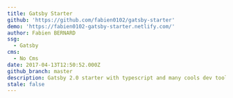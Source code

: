 ```yaml
---
title: Gatsby Starter
github: 'https://github.com/fabien0102/gatsby-starter'
demo: 'https://fabien0102-gatsby-starter.netlify.com/'
author: Fabien BERNARD
ssg:
  - Gatsby
cms:
  - No Cms
date: 2017-04-13T12:50:52.000Z
github_branch: master
description: Gatsby 2.0 starter with typescript and many cools dev tools
stale: false
---
```

